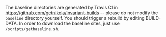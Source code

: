 The baseline directories are generated by Travis CI in
<https://github.com/getnikola/invariant-builds> -- please do not modify the
`baseline` directory yourself.  You should trigger a rebuild by editing
BUILD-DATA.  In order to download the baseline sites, just use
`/scripts/getbaseline.sh`.
